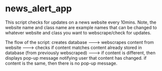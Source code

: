 # news_alert_app
This script checks for updates on a news website every 10mins. Note, the website name and class name are example names that can be changed to whatever website and class you want to webscrape/check for updates. 

The flow of the script:
creates database ---> webscrapes content from website ---> checks if content matches content already stored in database (from previously webscraped) ---> if content is different, then displays pop-up message notifying user that content has changed. if content is the same, then there is no pop-up message.
